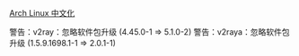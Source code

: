 [Arch Linux 中文化](https://wiki.archlinuxcn.org/wiki/Arch_Linux_%E4%B8%AD%E6%96%87%E5%8C%96)

警告：v2ray：忽略软件包升级 (4.45.0-1 => 5.1.0-2)
警告：v2raya：忽略软件包升级 (1.5.9.1698.1-1 => 2.0.1-1)